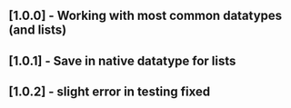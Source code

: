 ## [1.0.0] - Working with most common datatypes (and lists)
## [1.0.1] - Save in native datatype for lists
## [1.0.2] - slight error in testing fixed